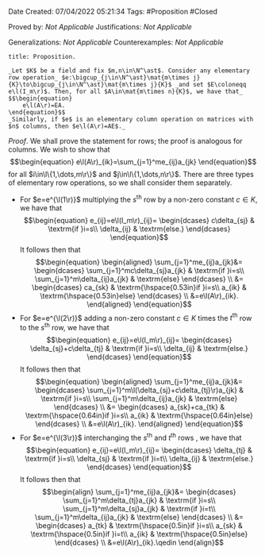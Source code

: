 <div class="topSpace"></div>

Date Created: 07/04/2022 05:21:34
Tags: #Proposition #Closed

Proved by: _Not Applicable_
Justifications: _Not Applicable_

Generalizations: _Not Applicable_
Counterexamples: _Not Applicable_

``` ad-Proposition
title: Proposition.

_Let $K$ be a field and fix $m,n\in\N^\ast$. Consider any elementary row operation_ $e:\bigcup_{j\in\N^\ast}\mat{m\times j}{K}\to\bigcup_{j\in\N^\ast}\mat{m\times j}{K}$ _and set $E\coloneqq e\l(I_m\r)$. Then, for all $A\in\mat{m\times n}{K}$, we have that_
$$\begin{equation}
    e\l(A\r)=EA.
\end{equation}$$
_Similarly, if $e$ is an elementary column operation on matrices with $n$ columns, then $e\l(A\r)=AE$._

```

_Proof_. We shall prove the statement for rows; the proof is analogous for columns. We wish to show that
$$\begin{equation}
    e\l(A\r)_{ik}=\sum_{j=1}^me_{ij}a_{jk}
\end{equation}$$
for all $i\in\l\{1,\dots,m\r\}$ and $j\in\l\{1,\dots,n\r\}$. There are three types of elementary row operations, so we shall consider them separately.
* For $e=e^{\l(1\r)}$ multiplying the $s^\textrm{th}$ row by a non-zero constant $c\in K$, we have that
$$\begin{equation}
    e_{ij}=e\l(I_m\r)_{ij}=
        \begin{dcases}
            c\delta_{sj} & \textrm{if }i=s\\
            \delta_{ij} & \textrm{else.}
        \end{dcases}
\end{equation}$$
It follows then that
$$\begin{equation}
    \begin{aligned}
        \sum_{j=1}^me_{ij}a_{jk}&=
            \begin{dcases}
                \sum_{j=1}^mc\delta_{sj}a_{jk} & \textrm{if }i=s\\
                \sum_{j=1}^m\delta_{ij}a_{jk} & \textrm{else}
            \end{dcases} \\
        &=
            \begin{dcases}
                ca_{sk} & \textrm{\hspace{0.53in}if }i=s\\
                a_{ik} & \textrm{\hspace{0.53in}else}
            \end{dcases} \\
        &=e\l(A\r)_{ik}.
    \end{aligned}
\end{equation}$$
* For $e=e^{\l(2\r)}$ adding a non-zero constant $c\in K$ times the $t^\textrm{th}$ row to the $s^\textrm{th}$ row, we have that
$$\begin{equation}
    e_{ij}=e\l(I_m\r)_{ij}=
        \begin{dcases}
            \delta_{sj}+c\delta_{tj} & \textrm{if }i=s\\
            \delta_{ij} & \textrm{else.}
        \end{dcases}
\end{equation}$$
It follows then that
$$\begin{equation}
    \begin{aligned}
        \sum_{j=1}^me_{ij}a_{jk}&=
            \begin{dcases}
                \sum_{j=1}^m\l(\delta_{sj}+c\delta_{tj}\r)a_{jk} & \textrm{if }i=s\\
                \sum_{j=1}^m\delta_{ij}a_{jk} & \textrm{else}
            \end{dcases} \\
        &=
            \begin{dcases}
                a_{sk}+ca_{tk} & \textrm{\hspace{0.64in}if }i=s\\
                a_{ik} & \textrm{\hspace{0.64in}else}
            \end{dcases} \\
        &=e\l(A\r)_{ik}.
    \end{aligned}
\end{equation}$$
* For $e=e^{\l(3\r)}$ interchanging the $s^\textrm{th}$ and $t^\textrm{th}$ rows , we have that
$$\begin{equation}
    e_{ij}=e\l(I_m\r)_{ij}=
        \begin{dcases}
            \delta_{tj} & \textrm{if }i=s\\
            \delta_{sj} & \textrm{if }i=t\\
            \delta_{ij} & \textrm{else.}
        \end{dcases}
\end{equation}$$
It follows then that
$$\begin{align}
    \sum_{j=1}^me_{ij}a_{jk}&=
        \begin{dcases}
            \sum_{j=1}^m\delta_{tj}a_{jk} & \textrm{if }i=s\\
            \sum_{j=1}^m\delta_{sj}a_{jk} & \textrm{if }i=t\\
            \sum_{j=1}^m\delta_{ij}a_{jk} & \textrm{else}
        \end{dcases} \\
    &=
        \begin{dcases}
            a_{tk} & \textrm{\hspace{0.5in}if }i=s\\
            a_{sk} & \textrm{\hspace{0.5in}if }i=t\\
            a_{ik} & \textrm{\hspace{0.5in}else}
        \end{dcases} \\
    &=e\l(A\r)_{ik}.\qedin
\end{align}$$
